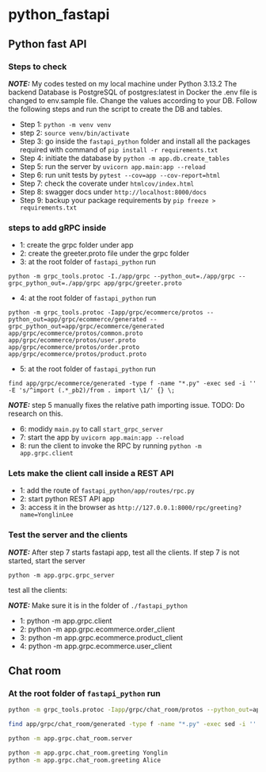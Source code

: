 # python_fastapi

## Python fast API

### Steps to check

**_NOTE:_**
My codes tested on my local machine under Python 3.13.2
The backend Database is PostgreSQL of postgres:latest in Docker
the .env file is changed to env.sample file. Change the values according to your DB.
Follow the following steps and run the script to create the DB and tables.

- Step 1: `python -m venv venv`
- step 2: `source venv/bin/activate`
- Step 3: go inside the `fastapi_python` folder and install all the packages required with command of `pip install -r requirements.txt`
- Step 4: initiate the database by `python -m app.db.create_tables`
- Step 5: run the server by `uvicorn app.main:app --reload`
- Step 6: run unit tests by `pytest --cov=app --cov-report=html`
- Step 7: check the coverate under `htmlcov/index.html`
- Step 8: swagger docs under `http://localhost:8000/docs`
- Step 9: backup your package requirements by `pip freeze > requirements.txt`

### steps to add gRPC inside

- 1: create the grpc folder under app
- 2: create the greeter.proto file under the grpc folder
- 3: at the root folder of `fastapi_python` run

`python -m grpc_tools.protoc -I./app/grpc --python_out=./app/grpc --grpc_python_out=./app/grpc app/grpc/greeter.proto`

- 4: at the root folder of `fastapi_python` run

`python -m grpc_tools.protoc -Iapp/grpc/ecommerce/protos --python_out=app/grpc/ecommerce/generated --grpc_python_out=app/grpc/ecommerce/generated app/grpc/ecommerce/protos/common.proto app/grpc/ecommerce/protos/user.proto app/grpc/ecommerce/protos/order.proto app/grpc/ecommerce/protos/product.proto`

- 5: at the root folder of `fastapi_python` run

`find app/grpc/ecommerce/generated -type f -name "*.py" -exec sed -i '' -E 's/^import (.*_pb2)/from . import \1/' {} \;`

**_NOTE:_** step 5 manually fixes the relative path importing issue. TODO: Do research on this.

- 6: modidy `main.py` to call `start_grpc_server`
- 7: start the app by `uvicorn app.main:app --reload`
- 8: run the client to invoke the RPC by running `python -m app.grpc.client`

### Lets make the client call inside a REST API

- 1: add the route of `fastapi_python/app/routes/rpc.py`
- 2: start python REST API app
- 3: access it in the browser as `http://127.0.0.1:8000/rpc/greeting?name=YonglinLee`

### Test the server and the clients
<!--
python -m grpc_tools.protoc -Iapp/grpc/ecommerce/protos --python_out=app/grpc/ecommerce/generated --grpc_python_out=app/grpc/ecommerce/generated app/grpc/ecommerce/protos/common.proto app/grpc/ecommerce/protos/user.proto app/grpc/ecommerce/protos/order.proto app/grpc/ecommerce/protos/product.proto

find app/grpc/ecommerce/generated -type f -name "*.py" -exec sed -i '' -E 's/^import (.*_pb2)/from . import \1/' {} \;
-->

**_NOTE:_** After step 7 starts fastapi app, test all the clients. If step 7 is not started, start the server

`python -m app.grpc.grpc_server`

test all the clients:

**_NOTE:_** Make sure it is in the folder of `./fastapi_python`

- 1: python -m app.grpc.client
- 2: python -m app.grpc.ecommerce.order_client
- 3: python -m app.grpc.ecommerce.product_client
- 4: python -m app.grpc.ecommerce.user_client

## Chat room

### At the root folder of `fastapi_python` run

```sh
python -m grpc_tools.protoc -Iapp/grpc/chat_room/protos --python_out=app/grpc/chat_room/generated --grpc_python_out=app/grpc/chat_room/generated app/grpc/chat_room/protos/chat.proto
```

```sh
find app/grpc/chat_room/generated -type f -name "*.py" -exec sed -i '' -E 's/^import (.*_pb2)/from . import \1/' {} \;
```

```sh
python -m app.grpc.chat_room.server
```

```sh
python -m app.grpc.chat_room.greeting Yonglin
python -m app.grpc.chat_room.greeting Alice
```
